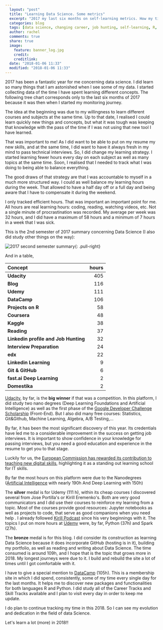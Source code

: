 ```yaml
---
  layout: "post"
  title: "Learning Data Science. Some metrics"
  excerpt: "2017 my last six months on self-learning metrics. How my time is broken into different subjects, platforms and tools."
  categories: blog
  tags: [data science, changing career, job hunting, self-learning, R, python, procastination, accountability, statistics, DataCamp, udacity, udemy, blogging]
  author: rachel
  comments: true
  share: true
  image:
    feature: banner_log.jpg
    credit:
    creditlink:
  date: "2018-01-06 11:33"
  modified: "2018-01-06 11:33"
---
```



2017 has been a fantastic year for me concerning data science. I did learn so many things that I am astonished when I see some of my data.
I started collecting data of the time I have spent learning different concepts. The following tree chart corresponds only to the last six months of 2017 because it was then when I started my monitoring journey.

The idea at the beginning was due to my willingness to learn different courses and subjects at the same time. Up to that date, I realised I could learn quickly new things and concepts, but what it was tough was keeping that knowledge with the pass of the time if I was not using that new tool I have learned.

That was important to me! As I did want to be able to put on my resume my new skills, and at the same time, I did want to have it always fresh in my mind to pass technical interviews.
So, I did change my learning strategy. I started learning fewer hours every day on each subject as well as many topics at the same time. Soon, I realised that I needed to track what I was doing to being able to balance everything.

The good draws of that strategy are that I was accountable to myself in a much more structured way. I could as well balance my learning hours during the week. That allowed to have a half day off or a full day and being aware that I have to compensate it during the weekend.

I only tracked efficient hours. That was important an important point for me. All hours are real learning hours: coding, reading, watching videos, etc. Not a single minute of procrastination was recorded. My average per week was 32 hours, and I did have a maximum of 58 hours and a minimum of 7 hours in a week that I was sick.

This is the 2nd semester of 2017 summary concerning Data Science (I also did study other things on the way):

  ![2017 second semester summary]({{site.url}}/images/graphs/2017learning.jpg){: .pull-right}

And in a table,

Concept |	hours
 :---  |  ---:
**Udacity** |	405
**Blog**	|116
**Udemy**|111
**DataCamp**	|106
**Projects on R**	|58
**Coursera**|	48
**Kaggle**|38
**Reading**	|37
**Linkedin profile and Job Hunting**	| 32
**Interview Preparation**	| 24
**edx**	| 22
**Linkedin Learning** |	9
**Git & GitHub** |	6
**fast.ai Deep Learning**|	2
**Domestika**|	2

[Udacity][d1b4e3c1], by far, is the **big winner** if that was a competition.
In this platform, I did study two nano degrees (Deep Learning Foundations and Artificial Intelligence) as well as the first phase of the [Google Developer Challenge Scholarship][11544b19] (Front-End). But I also did many free courses: Statistics, Git&Github, Machine Learning, Algebra, A/B Testing,...

  [d1b4e3c1]: https://eu.udacity.com/ "Udacity"
  [11544b19]: http://www.analyzingdata.org/blog/Google-developer-challenge/

By far, it has been the most significant discovery of this year. Its credentials have led me to a considerable improvement in the success on getting job interviews.  It is important to show confidence in your knowledge for passing interviews, but you need a good education and experience in the resume to get you to that stage.

Luckily for us, the [European Commission has rewarded its contribution to teaching new digital skills](https://blog.udacity.com/2017/12/european-commission-digital-skills-award.html),  highlighting it as a standing out learning school for IT skills.

By far the most hours on this platform were due to the Nanodegrees ([Artificial Intelligence](http://www.analyzingdata.org/blog/Google-developer-challenge/)
 with nearly 190h And Deep Learning with 150h)

The **silver** medal is for Udemy (111 h), within its cheap courses I discovered several from Jose Portilla's or Kirill Eremenko's. Both are very good communicators and I did use their courses to reinforce my learning from a topic. Most of the courses provide good resources: Jupyter notebooks as well as projects to code, that serve as good companions when you need help .
I already followed [Kirill Podcast](https://www.superdatascience.com/podcast/) since his very beginnings with it.
The topics I put on more hours at [Udemy][7c2a13da] were, by far, Python (37h) and Spark (27h).

The **bronze** medal is for this blog. I did consider its construction as learning Data Science because it does incorporate GitHub (hosting is in it), building my portfolio, as well as reading and writing about Data Science. The time consumed is around 109h, and I hope that is the topic that grows more in 2018. My longest journeys were due to it. I build and rebuild the site a lot of times until I got comfortable with it.

I have to give a special mention to [DataCamp][bfb475e2]  (105h). This is a membership site in which I did spend, consistently, some of my time every single day for the last months. It helps me to discover new packages and functionalities for both languages R and Python. I did study all of the Career Tracks and Skill Tracks available and I plan to visit every day in order to keep me update.


  [7c2a13da]: https://www.udemy.com/courses/ "Udemy"
  [bfb475e2]: https://www.datacamp.com/ "DataCamp"

I do plan to continue tracking my time in this 2018. So I can see my evolution and dedication in the field of data Science.

Let's learn a lot (more) in 2018!!
